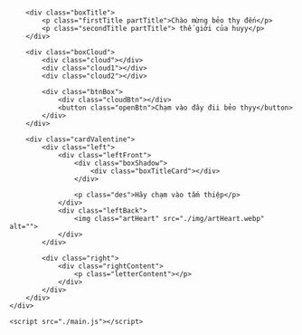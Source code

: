 <!DOCTYPE html>
<html lang="en">

<head>
    <meta charset="UTF-8">
    <meta name="viewport" content="width=device-width, initial-scale=1.0">
    <link rel="stylesheet" href="./main.css">
    <!-- GOOGLE fONTS -->
    <link rel="preconnect" href="https://fonts.googleapis.com">
    <link rel="preconnect" href="https://fonts.gstatic.com" crossorigin>
    <link href="https://fonts.googleapis.com/css2?family=Protest+Riot&family=Rubik+Glitch+Pop&display=swap"
        rel="stylesheet">
    <link href="https://fonts.googleapis.com/css2?family=Protest+Revolution&display=swap" rel="stylesheet">
    <link href="https://fonts.googleapis.com/css2?family=Dancing+Script:wght@400..700&family=Pacifico&family=Protest+Revolution&display=swap" rel="stylesheet">
    <!--              -->
    <title>Ngày mới tốt lành</title>
</head>

<body>
    <div class="container">
        <img class="paperHeart paperHeart1" style="--time: 0s" src="./img/paperHeart.webp" alt="">
        <img class="paperHeart paperHeart2" style="--time: 1s" src="./img/paperHeart.webp" alt="">
        <img class="paperHeart paperHeart3" style="--time: 2.5s" src="./img/paperHeart.webp" alt="">
        <img class="paperHeart paperHeart4" style="--time: 4s" src="./img/paperHeart.webp" alt="">
        <img class="paperHeart paperHeart5" style="--time: 2s" src="./img/paperHeart.webp" alt="">
        <img class="paperHeart paperHeart6" style="--time: 3s" src="./img/paperHeart.webp" alt="">

        <div class="boxTitle">
            <p class="firstTitle partTitle">Chào mừng bẻo thy đến</p>
            <p class="secondTitle partTitle"> thế giới của huyy</p>
        </div>

        <div class="boxCloud">
            <div class="cloud"></div>
            <div class="cloud1"></div>
            <div class="cloud2"></div>

            <div class="btnBox">
                <div class="cloudBtn"></div>
                <button class="openBtn">Chạm vào đây đii bẻo thyy</button>
            </div>
        </div>

        <div class="cardValentine">
            <div class="left">
                <div class="leftFront">
                    <div class="boxShadow">
                        <div class="boxTitleCard"></div>
                    </div>

                    <p class="des">Hãy chạm vào tấm thiệp</p>
                </div>
                <div class="leftBack">
                    <img class="artHeart" src="./img/artHeart.webp" alt="">
                </div>
            </div>

            <div class="right">
                <div class="rightContent">
                    <p class="letterContent"></p>
                </div>
            </div>
        </div>
    </div>

    <script src="./main.js"></script>
</body>

</html>
